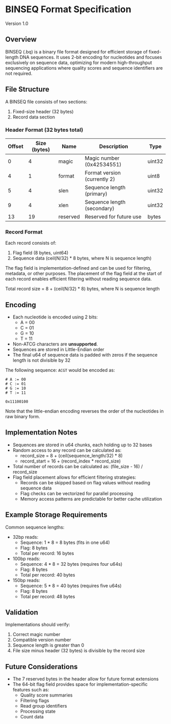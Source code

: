 # BINSEQ Format Specification
Version 1.0

## Overview
BINSEQ (.bq) is a binary file format designed for efficient storage of fixed-length DNA sequences.
It uses 2-bit encoding for nucleotides and focuses exclusively on sequence data, optimizing for modern high-throughput sequencing applications where quality scores and sequence identifiers are not required.

## File Structure
A BINSEQ file consists of two sections:
1. Fixed-size header (32 bytes)
2. Record data section

### Header Format (32 bytes total)
| Offset | Size (bytes) | Name     | Description                     | Type    |
|--------|--------------|----------|---------------------------------|---------|
| 0      | 4            | magic    | Magic number (0x42534551)       | uint32  |
| 4      | 1            | format   | Format version (currently 2)    | uint8   |
| 5      | 4            | slen     | Sequence length (primary)       | uint32  |
| 9      | 4            | xlen     | Sequence length (secondary)     | uint32  |
| 13     | 19           | reserved | Reserved for future use         | bytes   |

### Record Format
Each record consists of:
1. Flag field (8 bytes, uint64)
2. Sequence data (ceil(N/32) * 8 bytes, where N is sequence length)

The flag field is implementation-defined and can be used for filtering, metadata, or other purposes. The placement of the flag field at the start of each record enables efficient filtering without reading sequence data.

Total record size = 8 + (ceil(N/32) * 8) bytes, where N is sequence length

## Encoding
- Each nucleotide is encoded using 2 bits:
  - A = 00
  - C = 01
  - G = 10
  - T = 11
- Non-ATCG characters are **unsupported**.
- Sequences are stored in Little-Endian order
- The final u64 of sequence data is padded with zeros if the sequence length is not divisible by 32

The following sequence: `ACGT` would be encoded as:

```text
# A := 00
# C := 01
# G := 10
# T := 11

0x11100100
```

Note that the little-endian encoding reverses the order of the nucleotides in raw binary form.

## Implementation Notes
- Sequences are stored in u64 chunks, each holding up to 32 bases
- Random access to any record can be calculated as:
  - record_size = 8 + (ceil(sequence_length/32) * 8)
  - record_start = 16 + (record_index * record_size)
- Total number of records can be calculated as: (file_size - 16) / record_size
- Flag field placement allows for efficient filtering strategies:
  - Records can be skipped based on flag values without reading sequence data
  - Flag checks can be vectorized for parallel processing
  - Memory access patterns are predictable for better cache utilization

## Example Storage Requirements
Common sequence lengths:
- 32bp reads:
  - Sequence: 1 * 8 = 8 bytes (fits in one u64)
  - Flag: 8 bytes
  - Total per record: 16 bytes
- 100bp reads:
  - Sequence: 4 * 8 = 32 bytes (requires four u64s)
  - Flag: 8 bytes
  - Total per record: 40 bytes
- 150bp reads:
  - Sequence: 5 * 8 = 40 bytes (requires five u64s)
  - Flag: 8 bytes
  - Total per record: 48 bytes

## Validation
Implementations should verify:
1. Correct magic number
2. Compatible version number
3. Sequence length is greater than 0
4. File size minus header (32 bytes) is divisible by the record size

## Future Considerations
- The 7 reserved bytes in the header allow for future format extensions
- The 64-bit flag field provides space for implementation-specific features such as:
  - Quality score summaries
  - Filtering flags
  - Read group identifiers
  - Processing state
  - Count data
